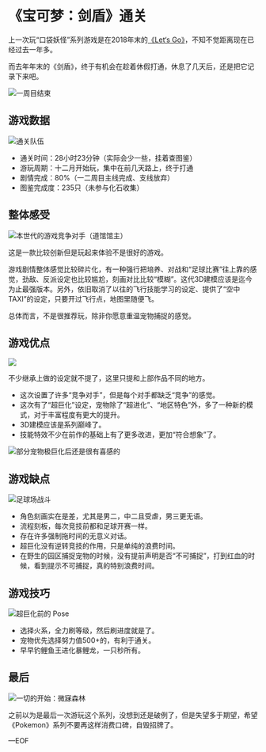 # 《宝可梦：剑盾》通关

上一次玩“口袋妖怪”系列游戏是在2018年末的[《Let‘s Go》](https://soulteary.com/2018/11/22/pokemon-lets-go-stage-clear.html)，不知不觉距离现在已经过去一年多。

而去年年末的《剑盾》，终于有机会在趁着休假打通，休息了几天后，还是把它记录下来吧。

<!-- more -->

![一周目结束](https://attachment.soulteary.com/2020/01/24/end.jpg)

## 游戏数据

![通关队伍](https://attachment.soulteary.com/2020/01/24/bootstrap.jpg)

- 通关时间：28小时23分钟（实际会少一些，挂着查图鉴）
- 游玩周期：十二月开始玩，集中在前几天路上，终于打通
- 剧情完成：80%（一二周目主线完成、支线放弃）
- 图鉴完成度：235只（未参与化石收集）

## 整体感受

![本世代的游戏竞争对手（道馆馆主）](https://attachment.soulteary.com/2020/01/24/opponent.jpg)

这是一款比较创新但是玩起来体验不是很好的游戏。

游戏剧情整体感觉比较碎片化，有一种强行把培养、对战和“足球比赛”往上靠的感觉，劲敌、反派设定也比较尴尬，刻画对比比较“模糊”。这代3D建模应该是迄今为止最强版本。另外，依旧取消了以往的飞行技能学习的设定、提供了“空中TAXI”的设定，只要开过飞行点，地图里随便飞。

总体而言，不是很推荐玩，除非你愿意重温宠物捕捉的感觉。

## 游戏优点

![](https://attachment.soulteary.com/2020/01/24/last-game.jpg)

不少继承上做的设定就不提了，这里只提和上部作品不同的地方。

- 这次设置了许多“竞争对手”，但是每个对手都缺乏“竞争”的感觉。
- 这次有了“超巨化”设定，宠物除了“超进化”、“地区特色”外，多了一种新的模式，对于丰富程度有更大的提升。
- 3D建模应该是系列巅峰了。
- 技能特效不少在前作的基础上有了更多改进，更加“符合想象”了。

![部分宠物极巨化后还是很有喜感的](https://attachment.soulteary.com/2020/01/24/super-size.jpg)

## 游戏缺点

![ 足球场战斗](https://attachment.soulteary.com/2020/01/24/ground.jpg)

- 角色刻画实在是差，尤其是男二，中二且受虐，男三更无语。
- 流程刻板，每次竞技前都和足球开赛一样。
- 存在许多强制拖时间的无意义对话。
- 超巨化没有逆转竞技的作用，只是单纯的浪费时间。
- 在野生的园区捕捉宠物的时候，没有提前声明是否“不可捕捉”，打到红血的时候，看到提示不可捕捉，真的特别浪费时间。

## 游戏技巧

![超巨化前的 Pose](https://attachment.soulteary.com/2020/01/24/cool.jpg)

- 选择火系，全力刷等级，然后刷进度就是了。
- 宠物优先选择努力值500+的，有利于通关。
- 早早钓鲤鱼王进化暴鲤龙，一只秒所有。

## 最后

![一切的开始：微寐森林](https://attachment.soulteary.com/2020/01/24/start.jpg)

之前以为是最后一次游玩这个系列，没想到还是破例了，但是失望多于期望，希望《Pokemon》系列不要再这样消费口碑，自毁招牌了。

—EOF